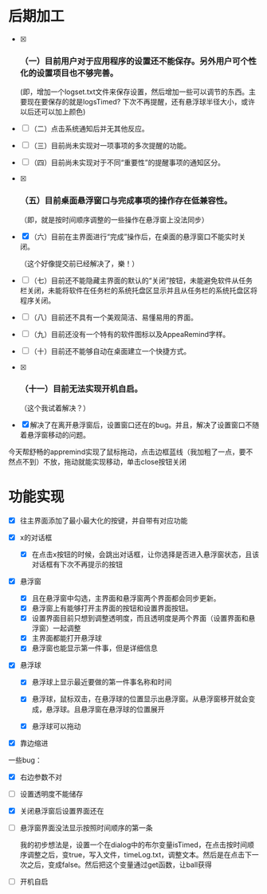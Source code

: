 # 后期加工

- [x] ### （一）目前用户对于应用程序的设置还不能保存。另外用户可个性化的设置项目也不够完善。

  (即，增加一个logset.txt文件来保存设置，然后增加一些可以调节的东西。主要现在要保存的就是logsTimed? 下次不再提醒，还有悬浮球半径大小，或许以后还可以加上颜色)

- [ ] （二）点击系统通知后并无其他反应。

- [ ] （三）目前尚未实现对一项事项的多次提醒的功能。

- [ ] （四）目前尚未实现对于不同“重要性”的提醒事项的通知区分。

- [x] ### （五）目前桌面悬浮窗口与完成事项的操作存在低兼容性。

  （即，就是按时间顺序调整的一些操作在悬浮窗上没法同步）

- [x] （六）目前在主界面进行“完成”操作后，在桌面的悬浮窗口不能实时关闭。

  （这个好像提交前已经解决了，樂！）

- [ ] （七）目前还不能隐藏主界面的默认的“关闭”按钮，未能避免软件从任务栏关闭，未能将软件在任务栏的系统托盘区显示并且从任务栏的系统托盘区将程序关闭。

- [ ] （八）目前还不具有一个美观简洁、易懂易用的界面。

- [ ] （九）目前还没有一个特有的软件图标以及AppeaRemind字样。

- [ ] （十）目前还不能够自动在桌面建立一个快捷方式。

- [x] ###  （十一）目前无法实现开机自启。

  （这个我试着解决？）

- [x] 解决了在离开悬浮窗后，设置窗口还在的bug。并且，解决了设置窗口不随着悬浮窗移动的问题。



今天帮舒畅的appremind实现了鼠标拖动，点击边框蓝线（我加粗了一点，要不然点不到）不放，拖动就能实现移动，单击close按钮关闭



# 功能实现

- [x] 往主界面添加了最小最大化的按键，并自带有对应功能
- [x] x的对话框
  - [x] 在点击x按钮的时候，会跳出对话框，让你选择是否进入悬浮窗状态，且该对话框有下次不再提示的按钮
- [x] 悬浮窗
  - [x] 且在悬浮窗中勾选，主界面和悬浮窗两个界面都会同步更新。
  - [x] 悬浮窗上有能够打开主界面的按钮和设置界面按钮。
  - [x] 设置界面目前只想到调整透明度，而且透明度是两个界面（设置界面和悬浮窗）一起调整
  - [x] 主界面都能打开悬浮球
  - [x] 悬浮窗也能显示第一件事，但是详细信息
- [x] 悬浮球
  - [x] 悬浮球上显示最近要做的第一件事名称和时间
  
  - [x] 悬浮球，鼠标双击，在悬浮球的位置显示出悬浮窗。从悬浮窗移开就会变成，悬浮球。且悬浮窗在悬浮球的位置展开
  
  - [x] 悬浮球可以拖动
  



- [x] 靠边缩进



一些bug：

- [x] 右边参数不对

- [ ] 设置透明度不能储存

- [x] 关闭悬浮窗后设置界面还在

- [ ] 悬浮窗界面没法显示按照时间顺序的第一条

  我的初步想法是，设置一个在dialog中的布尔变量isTimed，在点击按时间顺序调整之后，变true，写入文件，timeLog.txt，调整文本。然后是在点击下一次之后，变成false。然后把这个变量通过get函数，让ball获得
  
  



- [ ] 开机自启
